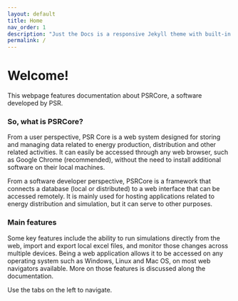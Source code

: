 ```yaml
---
layout: default
title: Home
nav_order: 1
description: "Just the Docs is a responsive Jekyll theme with built-in search that is easily customizable and hosted on GitHub Pages."
permalink: /
---
```


# Welcome!

This webpage features documentation about PSRCore, a software developed by PSR.

### So, what is PSRCore?

From a user perspective, PSR Core is a web system designed for storing and managing data related to energy production, distribution and other related activities. It can easily be accessed through any web browser, such as Google Chrome (recommended), without the need to install additional software on their local machines. 

From a software developer perspective, PSRCore is a framework that connects a database (local or distributed) to a web interface that can be accessed remotely. It is mainly used for hosting applications related to energy distribution and simulation, but it can serve to other purposes.

### Main features

Some key features include the ability to run simulations directly from the web, import and export local excel files, and monitor those changes across multiple devices. Being a web application allows it to be accessed on any operating system such as Windows, Linux and Mac OS, on most web navigators available. More on those features is discussed along the documentation.

Use the tabs on the left to navigate.
